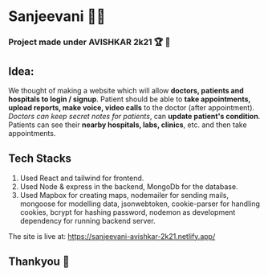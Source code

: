 # Sanjeevani :health_worker:
### Project made under AVISHKAR 2k21 :trophy: :1st_place_medal:

## Idea:
  We thought of making a website which will allow **doctors, patients and hospitals to login / signup**. Patient should be able to **take appointments, upload reports, make voice, video calls**
  to the doctor (after appointment). 
  *Doctors can keep secret notes for patients*, can **update patient's condition**.
  Patients can see their **nearby hospitals, labs, clinics**, etc. and then take appointments.
  
## Tech Stacks
  1. Used React and tailwind for frontend.
  1. Used Node & express in the backend, MongoDb for the database.
  1. Used Mapbox for creating maps, nodemailer for sending mails, mongoose for modelling data, jsonwebtoken, cookie-parser for handling cookies, bcrypt for hashing password, nodemon as development dependency for running backend server.
 
 The site is live at: https://sanjeevani-avishkar-2k21.netlify.app/ 
  
 ## Thankyou :pray:
